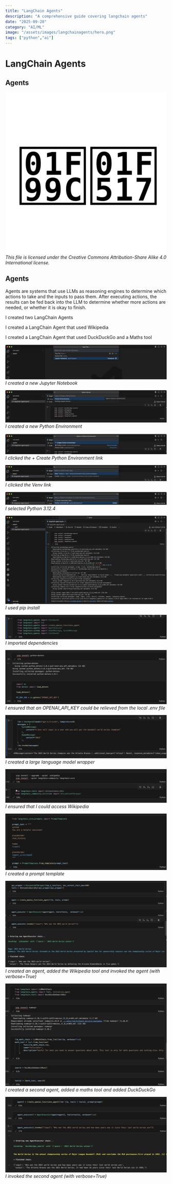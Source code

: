 ```yaml
---
title: "LangChain Agents"
description: "A comprehensive guide covering langchain agents"
date: "2025-09-20"
category: "AI/ML"
image: "/assets/images/langchainagents/hero.png"
tags: ["python","ai"]
---
```


# LangChain Agents

## Agents

![](/assets/images/langchainagents/langchain.svg)
*This file is licensed under the Creative Commons Attribution-Share Alike 4.0 International license.*


## Agents

Agents are systems that use LLMs as reasoning engines to determine which actions to take and the inputs to pass them. After executing actions, the results can be fed back into the LLM to determine whether more actions are needed, or whether it is okay to finish.

I created two LangChain Agents

I created a LangChain Agent that used Wikipedia 

I created a LangChain Agent that used DuckDuckGo and a Maths tool

![](/assets/images/langchainagents/screenshot-2024-08-25-at-4.44.32pm-2136x464.png)
*I created a new Jupyter Notebook*

![](/assets/images/langchainagents/screenshot-2024-08-25-at-4.45.51pm-2136x429.png)
*I created a new Python Environment*

![](/assets/images/langchainagents/screenshot-2024-08-25-at-4.46.29pm-2136x279.png)
*I clicked the + Create Python Environment link*

![](/assets/images/langchainagents/screenshot-2024-08-25-at-4.47.01pm-2136x210.png)
*I clicked the Venv link*

![](/assets/images/langchainagents/screenshot-2024-08-25-at-4.47.26pm-2136x175.png)
*I selected Python 3.12.4*

![](/assets/images/langchainagents/screenshot-2024-08-25-at-4.48.12pm-2136x1170.png)
*I used pip install*

![](/assets/images/langchainagents/screenshot-2024-08-25-at-4.50.45pm-2136x323.png)
*I imported dependencies*

![](/assets/images/langchainagents/screenshot-2024-08-25-at-4.57.23pm-2136x717.png)
*I ensured that an OPENAI_API_KEY could be relieved from the local .env file*

![](/assets/images/langchainagents/screenshot-2024-08-25-at-4.58.00pm-2136x575.png)
*I created a large language model wrapper*

![](/assets/images/langchainagents/screenshot-2024-08-25-at-5.03.41pm-2136x446.png)
*I ensured that I could access Wikipedia*

![](/assets/images/langchainagents/screenshot-2024-08-25-at-5.38.10pm-1536x538.png)
*I created a prompt template*

![](/assets/images/langchainagents/screenshot-2024-08-25-at-6.10.49pm-2136x1147.png)
*I created an agent, added the Wikipedia tool and invoked the agent (with verbose=True)*

![](/assets/images/langchainagents/screenshot-2024-08-25-at-5.39.14pm-1536x974.png)
*I created a second agent, added a maths tool and added DuckDuckGo*

![](/assets/images/langchainagents/screenshot-2024-08-25-at-5.39.53pm-1536x722.png)
*I invoked the second agent (with verbose=True)*
